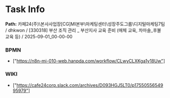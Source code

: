 # Task Info

**Path:** 카페24(주)\본사사업장\[CG]MI본부\마케팅센터\성장주도그룹\디지털마케팅7팀 / dhkwon / [330318] 부산 조직 관리 _ 부산지사 교육 준비 (매체 교육, 차마솔_후불 교육 등) / 2025-09-01_00-00-00

### BPMN
- ["https://n8n-mi-010-web.hanpda.com/workflow/CLwyCLXKga1y18Uw"]

### WIKI
- ["https://cafe24corp.slack.com/archives/D093HGJ5LT0/p1755055654995979"]

